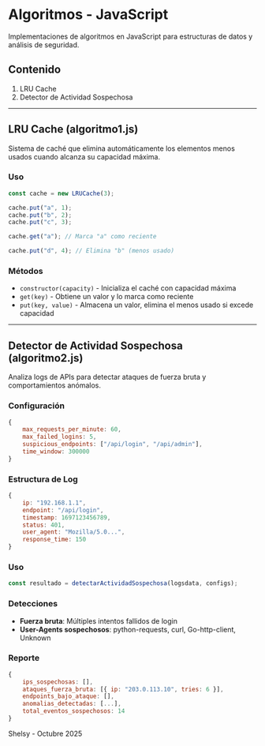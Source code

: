 # Algoritmos - JavaScript

Implementaciones de algoritmos en JavaScript para estructuras de datos y análisis de seguridad.

## Contenido

1. LRU Cache
2. Detector de Actividad Sospechosa

---

## LRU Cache (algoritmo1.js)

Sistema de caché que elimina automáticamente los elementos menos usados cuando alcanza su capacidad máxima.

### Uso

```javascript
const cache = new LRUCache(3);

cache.put("a", 1);
cache.put("b", 2);
cache.put("c", 3);

cache.get("a"); // Marca "a" como reciente

cache.put("d", 4); // Elimina "b" (menos usado)
```

### Métodos

- `constructor(capacity)` - Inicializa el caché con capacidad máxima
- `get(key)` - Obtiene un valor y lo marca como reciente
- `put(key, value)` - Almacena un valor, elimina el menos usado si excede capacidad

---

## Detector de Actividad Sospechosa (algoritmo2.js)

Analiza logs de APIs para detectar ataques de fuerza bruta y comportamientos anómalos.

### Configuración

```javascript
{
    max_requests_per_minute: 60,
    max_failed_logins: 5,
    suspicious_endpoints: ["/api/login", "/api/admin"],
    time_window: 300000
}
```

### Estructura de Log

```javascript
{
    ip: "192.168.1.1",
    endpoint: "/api/login",
    timestamp: 1697123456789,
    status: 401,
    user_agent: "Mozilla/5.0...",
    response_time: 150
}
```

### Uso

```javascript
const resultado = detectarActividadSospechosa(logsdata, configs);
```

### Detecciones

- **Fuerza bruta**: Múltiples intentos fallidos de login
- **User-Agents sospechosos**: python-requests, curl, Go-http-client, Unknown

### Reporte

```javascript
{
    ips_sospechosas: [],
    ataques_fuerza_bruta: [{ ip: "203.0.113.10", tries: 6 }],
    endpoints_bajo_ataque: [],
    anomalias_detectadas: [...],
    total_eventos_sospechosos: 14
}
```

Shelsy - Octubre 2025
